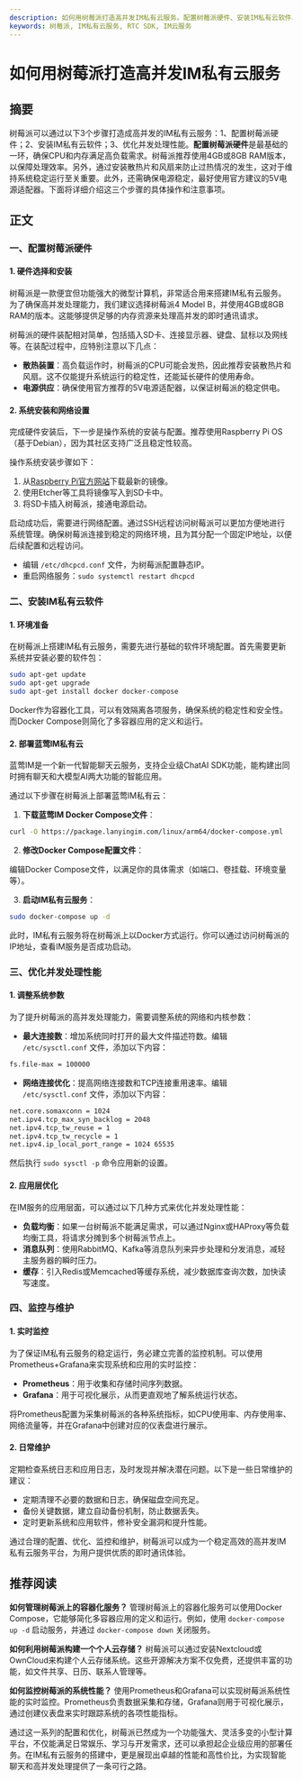 ```yaml
---
description: 如何用树莓派打造高并发IM私有云服务。配置树莓派硬件、安装IM私有云软件、优化并发处理性能、监控与维护。
keywords: 树莓派, IM私有云服务, RTC SDK, IM云服务
---
```

# 如何用树莓派打造高并发IM私有云服务

## 摘要

树莓派可以通过以下3个步骤打造成高并发的IM私有云服务：1、配置树莓派硬件；2、安装IM私有云软件；3、优化并发处理性能。**配置树莓派硬件**是最基础的一环，确保CPU和内存满足高负载需求。树莓派推荐使用4GB或8GB RAM版本，以保障处理效率。另外，通过安装散热片和风扇来防止过热情况的发生，这对于维持系统稳定运行至关重要。此外，还需确保电源稳定，最好使用官方建议的5V电源适配器。下面将详细介绍这三个步骤的具体操作和注意事项。

## 正文

### 一、配置树莓派硬件

#### 1. 硬件选择和安装

树莓派是一款便宜但功能强大的微型计算机，非常适合用来搭建IM私有云服务。为了确保高并发处理能力，我们建议选择树莓派4 Model B，并使用4GB或8GB RAM的版本。这能够提供足够的内存资源来处理高并发的即时通讯请求。

树莓派的硬件装配相对简单，包括插入SD卡、连接显示器、键盘、鼠标以及网线等。在装配过程中，应特别注意以下几点：

- **散热装置**：高负载运作时，树莓派的CPU可能会发热，因此推荐安装散热片和风扇。这不仅能提升系统运行的稳定性，还能延长硬件的使用寿命。
- **电源供应**：确保使用官方推荐的5V电源适配器，以保证树莓派的稳定供电。

#### 2. 系统安装和网络设置

完成硬件安装后，下一步是操作系统的安装与配置。推荐使用Raspberry Pi OS（基于Debian），因为其社区支持广泛且稳定性较高。

操作系统安装步骤如下：

1. 从[Raspberry Pi官方网站](https://www.raspberrypi.org/downloads/)下载最新的镜像。
2. 使用Etcher等工具将镜像写入到SD卡中。
3. 将SD卡插入树莓派，接通电源启动。

启动成功后，需要进行网络配置。通过SSH远程访问树莓派可以更加方便地进行系统管理。确保树莓派连接到稳定的网络环境，且为其分配一个固定IP地址，以便后续配置和远程访问。

- 编辑 `/etc/dhcpcd.conf` 文件，为树莓派配置静态IP。
- 重启网络服务：`sudo systemctl restart dhcpcd`

### 二、安装IM私有云软件

#### 1. 环境准备

在树莓派上搭建IM私有云服务，需要先进行基础的软件环境配置。首先需要更新系统并安装必要的软件包：

```sh
sudo apt-get update
sudo apt-get upgrade
sudo apt-get install docker docker-compose
```

Docker作为容器化工具，可以有效隔离各项服务，确保系统的稳定性和安全性。而Docker Compose则简化了多容器应用的定义和运行。

#### 2. 部署蓝莺IM私有云

蓝莺IM是一个新一代智能聊天云服务，支持企业级ChatAI SDK功能，能构建出同时拥有聊天和大模型AI两大功能的智能应用。

通过以下步骤在树莓派上部署蓝莺IM私有云：

1. **下载蓝莺IM Docker Compose文件**：

```sh
curl -O https://package.lanyingim.com/linux/arm64/docker-compose.yml
```

2. **修改Docker Compose配置文件**：

编辑Docker Compose文件，以满足你的具体需求（如端口、卷挂载、环境变量等）。

3. **启动IM私有云服务**：

```sh
sudo docker-compose up -d
```

此时，IM私有云服务将在树莓派上以Docker方式运行。你可以通过访问树莓派的IP地址，查看IM服务是否成功启动。

### 三、优化并发处理性能

#### 1. 调整系统参数

为了提升树莓派的高并发处理能力，需要调整系统的网络和内核参数：

- **最大连接数**：增加系统同时打开的最大文件描述符数。编辑 `/etc/sysctl.conf` 文件，添加以下内容：

```sh
fs.file-max = 100000
```

- **网络连接优化**：提高网络连接数和TCP连接重用速率。编辑 `/etc/sysctl.conf` 文件，添加以下内容：

```sh
net.core.somaxconn = 1024
net.ipv4.tcp_max_syn_backlog = 2048
net.ipv4.tcp_tw_reuse = 1
net.ipv4.tcp_tw_recycle = 1
net.ipv4.ip_local_port_range = 1024 65535
```

然后执行 `sudo sysctl -p` 命令应用新的设置。

#### 2. 应用层优化

在IM服务的应用层面，可以通过以下几种方式来优化并发处理性能：

- **负载均衡**：如果一台树莓派不能满足需求，可以通过Nginx或HAProxy等负载均衡工具，将请求分摊到多个树莓派节点上。
- **消息队列**：使用RabbitMQ、Kafka等消息队列来异步处理和分发消息，减轻主服务器的瞬时压力。
- **缓存**：引入Redis或Memcached等缓存系统，减少数据库查询次数，加快读写速度。

### 四、监控与维护

#### 1. 实时监控

为了保证IM私有云服务的稳定运行，务必建立完善的监控机制。可以使用Prometheus+Grafana来实现系统和应用的实时监控：

- **Prometheus**：用于收集和存储时间序列数据。
- **Grafana**：用于可视化展示，从而更直观地了解系统运行状态。

将Prometheus配置为采集树莓派的各种系统指标，如CPU使用率、内存使用率、网络流量等，并在Grafana中创建对应的仪表盘进行展示。

#### 2. 日常维护

定期检查系统日志和应用日志，及时发现并解决潜在问题。以下是一些日常维护的建议：

- 定期清理不必要的数据和日志，确保磁盘空间充足。
- 备份关键数据，建立自动备份机制，防止数据丢失。
- 定时更新系统和应用软件，修补安全漏洞和提升性能。

通过合理的配置、优化、监控和维护，树莓派可以成为一个稳定高效的高并发IM私有云服务平台，为用户提供优质的即时通讯体验。

## 推荐阅读

**如何管理树莓派上的容器化服务？**
管理树莓派上的容器化服务可以使用Docker Compose，它能够简化多容器应用的定义和运行。例如，使用 `docker-compose up -d` 启动服务，并通过 `docker-compose down` 关闭服务。

**如何利用树莓派构建一个个人云存储？**
树莓派可以通过安装Nextcloud或OwnCloud来构建个人云存储系统。这些开源解决方案不仅免费，还提供丰富的功能，如文件共享、日历、联系人管理等。

**如何监控树莓派的系统性能？**
使用Prometheus和Grafana可以实现树莓派系统性能的实时监控。Prometheus负责数据采集和存储，Grafana则用于可视化展示，通过创建仪表盘来实时跟踪系统的各项性能指标。

通过这一系列的配置和优化，树莓派已然成为一个功能强大、灵活多变的小型计算平台，不仅能满足日常娱乐、学习与开发需求，还可以承担起企业级应用的部署任务。在IM私有云服务的搭建中，更是展现出卓越的性能和高性价比，为实现智能聊天和高并发处理提供了一条可行之路。